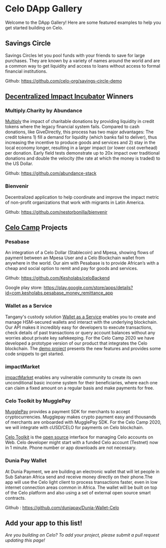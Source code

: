 # Celo DApp Gallery

Welcome to the DApp Gallery! Here are some featured examples to help you get started building on Celo.

## Savings Circle

Savings Circles let you pool funds with your friends to save for large purchases. They are known by a variety of names around the world and are a common way to get liquidity and access to loans without access to formal financial institutions.

Github: https://github.com/celo-org/savings-circle-demo

## [Decentralized Impact Incubator](https://blockchainforsocialimpact.com/incubator-winners-2020/) Winners

### Multiply.Charity by Abundance

[Multiply](https://multiply.charity/) the impact of charitable donations by providing liquidity in credit tokens where the legacy financial system fails. Compared to cash donations, like GiveDirectly, this process has two major advantages: The credit tokens 1) fill a demand for liquidity (which banks fail to deliver), thus increasing the incentive to produce goods and services and 2) stay in the local economy longer, resulting in a larger impact (or lower cost overhead) per donation. Early field tests demonstrate up to 20x impact over traditional donations and double the velocity (the rate at which the money is traded) to the US Dollar.

Github: https://github.com/abundance-stack 

### Bienvenir

Decentralized application to help coordinate and improve the impact metric of non-profit organizations that work with migrants in Latin America.

Github: https://github.com/nestorbonilla/bienvenir

## [Celo Camp](https://www.celocamp.com/) Projects  
  
### Pesabase  
  
An integration of a Celo Dollar (Stablecoin) and Mpesa, showing flows of payment between an Mpesa User and a Celo Blockchain wallet from anywhere in the world. Our aim with Pesabase is to provide African’s with a cheap and social option to remit and pay for goods and services.    
  
Github: https://github.com/Kesholabs/celoBackend  

Google play store: https://play.google.com/store/apps/details?id=com.kesholabs.pesabase_money_remittance_app

### Wallet as a Service

Tangany's custody solution [Wallet as a Service](https://docs.tangany.com/?version=latest) enables you to create and 
manage HSM-secured wallets and interact with the underlying blockchain. Our API makes it incredibly easy for developers 
to execute transactions, check details of past transactions or query account balances without any worries about private 
key safekeeping. For the Celo Camp 2020 we have developed a prototype version of our product that integrates the Celo blockchain. 
The [demo project](https://github.com/adrianmitter/celo-camp) presents the new features and provides some code snippets to get started.

### impactMarket

[impactMarket](https://github.com/impactMarket) enables any vulnerable community to create its own unconditional basic income system for their beneficiaries, where each one can claim a fixed amount on a regular basis and make payments for free.

### Celo Toolkit by MugglePay

[MugglePay](https://mugglepay.com/) provides a payment SDK for merchants to accept cryptocurrencies. Mugglepay makes crypto payment easy and thousands of merchants are onboarded with MugglePay SDK. For the Celo Camp 2020, we will integrate with cUSD/CELO for payments on Celo blockchain.

[Celo Toolkit](https://celo.mugglepay.com) is the [open source](https://github.com/MugglePay/celo-toolkit) interface for managing Celo accounts on Web. Celo developer might start with a funded Celo account (Testnet) now in 1 minute. Phone number or app downloads are not necessary.

### Dunia Pay Wallet 

At Dunia Payment, we are building an electronic wallet that will let people in Sub Saharan Africa send and receive money directly on their phone.The app will use the Celo light client to process transactions faster, even in low internet connection areas common in Africa. The wallet will be built on top of the Celo platform and also using a set of external open source smart contracts.

Github : https://github.com/duniapay/Dunia-Wallet-Celo

## Add your app to this list!

_Are you building on Celo? To add your project, please submit a pull request updating this page!_
